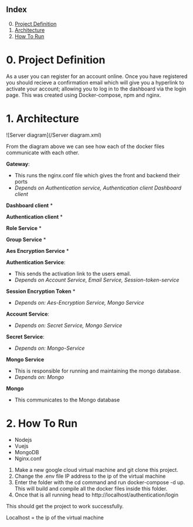 ## Index 
0. [Project Definition](#0-Project-Definition)
1. [Architecture](#1-Architecture)
2. [How To Run](#2-How-To-Run)

# 0. Project Definition
As a user you can register for an account online. Once you have registered you should recieve a confirmation email which will give you a hyperlink to activate your account; allowing you to log in to the dashboard via the login page. This was created using Docker-compose, npm and nginx. 

# 1. Architecture 

![Server diagram](/Server diagram.xml)

From the diagram above we can see how each of the docker files communicate with each other. 

**Gateway**:
* This runs the nginx.conf file which gives the front and backend their ports 
* *Depends on Authentication service, Authentication client Dashboard client*

**Dashboard client** 
*

**Authentication client** 
* 

**Role Service**
*

**Group Service**
*

**Aes Encryption Service**
* 

**Authentication Service**: 
* This sends the activation link to the users email. 
* *Depends on Account Service, Email Service, Session-token-service* 

**Session Encryption Token**
*
* *Depends on: Aes-Encryption Service, Mongo Service*

**Account Service**: 
* *Depends on: Secret Service, Mongo Service*

**Secret Service**: 
* *Depends on: Mongo-Service*

**Mongo Service**
* This is responsible for running and maintaining the mongo database. 
* *Depends on: Mongo*

**Mongo**
* This communicates to the Mongo database

# 2. How To Run
 * Nodejs 
 * Vuejs
 * MongoDB
 * Nginx.conf

 1. Make a new google cloud virtual machine and git clone this project. 
 2. Change the .env file IP address to the ip of the virtual machine
 3. Enter the folder with the cd command and run docker-compose -d up. This will build and compile all the docker files inside this folder. 
 4. Once that is all running head to http://localhost/authentication/login

This should get the project to work successfully. 

Localhost = the ip of the virtual machine
